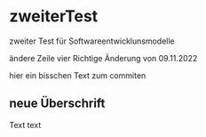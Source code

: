 # zweiterTest
zweiter Test für Softwareentwicklunsmodelle



ändere Zeile vier Richtige Änderung von 09.11.2022

hier ein bisschen Text zum commiten

## neue Überschrift

Text text
